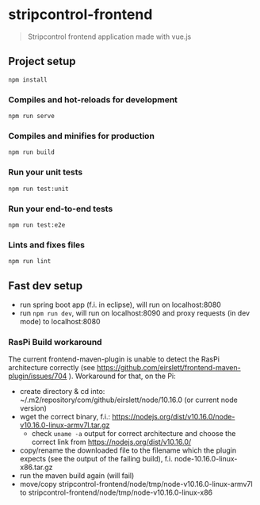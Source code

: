 # stripcontrol-frontend

> Stripcontrol frontend application made with vue.js

## Project setup
```
npm install
```

### Compiles and hot-reloads for development
```
npm run serve
```

### Compiles and minifies for production
```
npm run build
```

### Run your unit tests
```
npm run test:unit
```

### Run your end-to-end tests
```
npm run test:e2e
```

### Lints and fixes files
```
npm run lint
```

## Fast dev setup
* run spring boot app (f.i. in eclipse), will run on localhost:8080
* run `npm run dev`, will run on localhost:8090 and proxy requests (in dev mode) to localhost:8080

### RasPi Build workaround
The current frontend-maven-plugin is unable to detect the RasPi architecture correctly (see https://github.com/eirslett/frontend-maven-plugin/issues/704 ). 
Workaround for that, on the Pi:
* create directory & cd into: ~/.m2/repository/com/github/eirslett/node/10.16.0 (or current node version)
* wget the correct binary, f.i.: https://nodejs.org/dist/v10.16.0/node-v10.16.0-linux-armv7l.tar.gz 
  * check `uname -a` output for correct architecture and choose the correct link from https://nodejs.org/dist/v10.16.0/
* copy/rename the downloaded file to the filename which the plugin expects (see the output of the failing build), f.i. node-10.16.0-linux-x86.tar.gz
* run the maven build again (will fail)
* move/copy stripcontrol-frontend/node/tmp/node-v10.16.0-linux-armv7l to stripcontrol-frontend/node/tmp/node-v10.16.0-linux-x86

